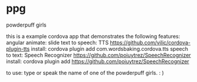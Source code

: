 # ppg
powderpuff girls

this is a example cordova app that demonstrates the following features:
  angular animate: slide
  text to speech: TTS  https://github.com/vilic/cordova-plugin-tts
    install: cordova plugin add com.wordsbaking.cordova.tts 
  speech to text: Speech Recognizer   https://github.com/poiuytrez/SpeechRecognizer
    install: cordova plugin add https://github.com/poiuytrez/SpeechRecognizer

to use: type or speak the name of one of the powderpuff girls.  : )
